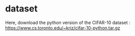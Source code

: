 # dataset

Here, download the python version of the CIFAR-10 dataset : https://www.cs.toronto.edu/~kriz/cifar-10-python.tar.gz
